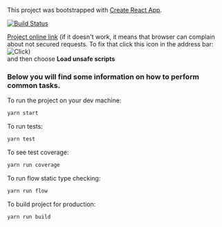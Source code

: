 This project was bootstrapped with [Create React App](https://github.com/facebookincubator/create-react-app).

[![Build Status](https://travis-ci.org/alubchuk/metadata-viewer.svg?branch=master)](https://travis-ci.org/alubchuk/metadata-viewer)

[Project online link](https://build-ziypidrqkc.now.sh "Metadata Viewer") (if it doesn't work, it means that browser can complain about not secured requests. To fix that click this icon in the address bar:<br /> ![Click](https://monosnap.com/file/pcKQUUrS1kBFoL8rcZWVc7jGlfrWEm.png "Click it"))<br /> and then choose **Load unsafe scripts**

### Below you will find some information on how to perform common tasks.

To run the project on your dev machine:

```javascript
yarn start
```

To run tests:

```javascript
yarn test
```

To see test coverage:

```javascript
yarn run coverage
```

To run flow static type checking:

```javascript
yarn run flow
```

To build project for production:

```javascript
yarn run build
```
